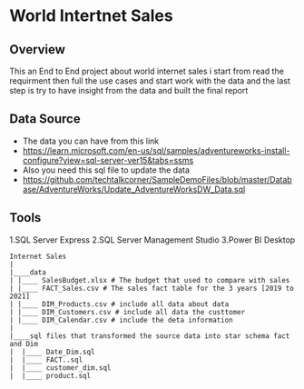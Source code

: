 # World Intertnet Sales
## Overview

This an End to End project about world internet sales i start from read the requirment then full the use cases and start work with the data 
and the last step is try to have insight from the data and built the final report 

## Data Source

* The data you can have from this link 
* https://learn.microsoft.com/en-us/sql/samples/adventureworks-install-configure?view=sql-server-ver15&tabs=ssms
* Also you need this sql file to update the data 
* https://github.com/techtalkcorner/SampleDemoFiles/blob/master/Database/AdventureWorks/Update_AdventureWorksDW_Data.sql

## Tools

1.SQL Server Express
2.SQL Server Management Studio
3.Power BI Desktop

```
Internet Sales
|
|____data
| |____ SalesBudget.xlsx # The budget that used to compare with sales 
| |____ FACT_Sales.csv # The sales fact table for the 3 years [2019 to 2021]
| |____ DIM_Products.csv # include all data about data 
| |____ DIM_Customers.csv # include all data the custtomer 
| |____ DIM_Calendar.csv # include the deta information 
|
|____sql files that transformed the source data into star schema fact and Dim
|  |____ Date_Dim.sql 
|  |____ FACT..sql
|  |____ customer_dim.sql
|  |____ product.sql
```

